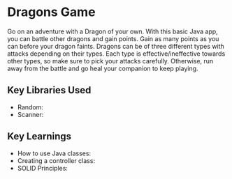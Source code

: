 # Dragons Game

Go on an adventure with a Dragon of your own. With this basic Java app, you can battle other dragons and gain points. Gain as many points as you can before your dragon faints. Dragons can be of three different types with attacks depending on their types. Each type is effective/ineffective towards other types, so make sure to pick your attacks carefully. Otherwise, run away from the battle and go heal your companion to keep playing.

## Key Libraries Used
- Random: 
- Scanner: 

## Key Learnings
- How to use Java classes: 
- Creating a controller class: 
- SOLID Principles: 
